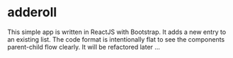 # adderoll

This simple app is written in ReactJS with Bootstrap.  It adds a new entry to an existing list.  The code format is intentionally flat to see the components parent-child flow clearly.  It will be refactored later ...